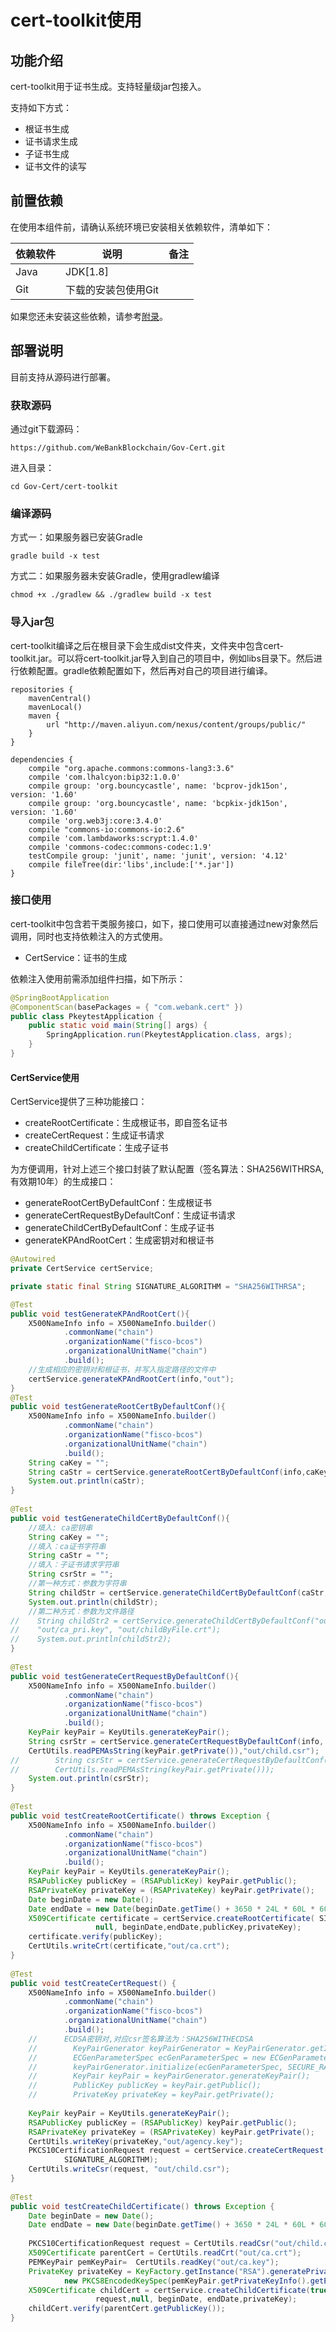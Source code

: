 # cert-toolkit使用

## 功能介绍
cert-toolkit用于证书生成。支持轻量级jar包接入。

支持如下方式：
*   根证书生成
*   证书请求生成
*   子证书生成   
*   证书文件的读写

## 前置依赖

在使用本组件前，请确认系统环境已安装相关依赖软件，清单如下：

| 依赖软件 | 说明 |备注|
| --- | --- | --- |
| Java | JDK[1.8] | |
| Git | 下载的安装包使用Git | |

如果您还未安装这些依赖，请参考[附录](../appendix.md)。



## 部署说明

目前支持从源码进行部署。

### 获取源码

通过git下载源码：

```
https://github.com/WeBankBlockchain/Gov-Cert.git
```

进入目录：
```
cd Gov-Cert/cert-toolkit
```

### 编译源码

方式一：如果服务器已安装Gradle
```
gradle build -x test
```

方式二：如果服务器未安装Gradle，使用gradlew编译
```
chmod +x ./gradlew && ./gradlew build -x test
```

### 导入jar包

cert-toolkit编译之后在根目录下会生成dist文件夹，文件夹中包含cert-toolkit.jar。可以将cert-toolkit.jar导入到自己的项目中，例如libs目录下。然后进行依赖配置。gradle依赖配置如下，然后再对自己的项目进行编译。

```
repositories {
    mavenCentral()
    mavenLocal()
    maven {
        url "http://maven.aliyun.com/nexus/content/groups/public/"
    }
}

dependencies {
    compile "org.apache.commons:commons-lang3:3.6"
    compile 'com.lhalcyon:bip32:1.0.0'
    compile group: 'org.bouncycastle', name: 'bcprov-jdk15on', version: '1.60'
    compile group: 'org.bouncycastle', name: 'bcpkix-jdk15on', version: '1.60'
    compile 'org.web3j:core:3.4.0'
    compile "commons-io:commons-io:2.6"
    compile 'com.lambdaworks:scrypt:1.4.0'
    compile 'commons-codec:commons-codec:1.9'
    testCompile group: 'junit', name: 'junit', version: '4.12'
    compile fileTree(dir:'libs',include:['*.jar'])
}

```
### 接口使用

cert-toolkit中包含若干类服务接口，如下，接口使用可以直接通过new对象然后调用，同时也支持依赖注入的方式使用。

- CertService：证书的生成

依赖注入使用前需添加组件扫描，如下所示：

```java
@SpringBootApplication
@ComponentScan(basePackages = { "com.webank.cert" })
public class PkeytestApplication {
	public static void main(String[] args) {
		SpringApplication.run(PkeytestApplication.class, args);
	}
}
```


#### CertService使用

CertService提供了三种功能接口：
- createRootCertificate：生成根证书，即自签名证书
- createCertRequest：生成证书请求
- createChildCertificate：生成子证书

为方便调用，针对上述三个接口封装了默认配置（签名算法：SHA256WITHRSA,有效期10年）的生成接口：
- generateRootCertByDefaultConf：生成根证书
- generateCertRequestByDefaultConf：生成证书请求
- generateChildCertByDefaultConf：生成子证书
- generateKPAndRootCert：生成密钥对和根证书

```java
@Autowired
private CertService certService;

private static final String SIGNATURE_ALGORITHM = "SHA256WITHRSA";

@Test
public void testGenerateKPAndRootCert(){
    X500NameInfo info = X500NameInfo.builder()
            .commonName("chain")
            .organizationName("fisco-bcos")
            .organizationalUnitName("chain")
            .build();
    //生成相应的密钥对和根证书，并写入指定路径的文件中
    certService.generateKPAndRootCert(info,"out");
}
@Test
public void testGenerateRootCertByDefaultConf(){
    X500NameInfo info = X500NameInfo.builder()
            .commonName("chain")
            .organizationName("fisco-bcos")
            .organizationalUnitName("chain")
            .build();
    String caKey = "";
    String caStr = certService.generateRootCertByDefaultConf(info,caKey);
    System.out.println(caStr);
}
    
@Test
public void testGenerateChildCertByDefaultConf(){
    //填入: ca密钥串
    String caKey = "";
    //填入：ca证书字符串
    String caStr = "";
    //填入：子证书请求字符串
    String csrStr = "";
    //第一种方式：参数为字符串
    String childStr = certService.generateChildCertByDefaultConf(caStr,csrStr,caKey);
    System.out.println(childStr);
    //第二种方式：参数为文件路径
//    String childStr2 = certService.generateChildCertByDefaultConf("out/ca.crt","out/child.csr",
//    "out/ca_pri.key", "out/childByFile.crt");
//    System.out.println(childStr2);
}
    
@Test
public void testGenerateCertRequestByDefaultConf(){
    X500NameInfo info = X500NameInfo.builder()
            .commonName("chain")
            .organizationName("fisco-bcos")
            .organizationalUnitName("chain")
            .build();
    KeyPair keyPair = KeyUtils.generateKeyPair();
    String csrStr = certService.generateCertRequestByDefaultConf(info,
    CertUtils.readPEMAsString(keyPair.getPrivate()),"out/child.csr");
//        String csrStr = certService.generateCertRequestByDefaultConf(info,
//        CertUtils.readPEMAsString(keyPair.getPrivate()));
    System.out.println(csrStr);
}
    
@Test
public void testCreateRootCertificate() throws Exception {
    X500NameInfo info = X500NameInfo.builder()
            .commonName("chain")
            .organizationName("fisco-bcos")
            .organizationalUnitName("chain")
            .build();
    KeyPair keyPair = KeyUtils.generateKeyPair();
    RSAPublicKey publicKey = (RSAPublicKey) keyPair.getPublic();
    RSAPrivateKey privateKey = (RSAPrivateKey) keyPair.getPrivate();
    Date beginDate = new Date();
    Date endDate = new Date(beginDate.getTime() + 3650 * 24L * 60L * 60L * 1000);
    X509Certificate certificate = certService.createRootCertificate( SIGNATURE_ALGORITHM, info,
                   null, beginDate,endDate,publicKey,privateKey);
    certificate.verify(publicKey);
    CertUtils.writeCrt(certificate,"out/ca.crt");
}
    
@Test
public void testCreateCertRequest() {
    X500NameInfo info = X500NameInfo.builder()
            .commonName("chain")
            .organizationName("fisco-bcos")
            .organizationalUnitName("chain")
            .build();
    //      ECDSA密钥对,对应csr签名算法为：SHA256WITHECDSA
    //        KeyPairGenerator keyPairGenerator = KeyPairGenerator.getInstance("ECDSA", "BC");
    //        ECGenParameterSpec ecGenParameterSpec = new ECGenParameterSpec("secp256k1");
    //        keyPairGenerator.initialize(ecGenParameterSpec, SECURE_RANDOM);
    //        KeyPair keyPair = keyPairGenerator.generateKeyPair();
    //        PublicKey publicKey = keyPair.getPublic();
    //        PrivateKey privateKey = keyPair.getPrivate();
    
    KeyPair keyPair = KeyUtils.generateKeyPair();
    RSAPublicKey publicKey = (RSAPublicKey) keyPair.getPublic();
    RSAPrivateKey privateKey = (RSAPrivateKey) keyPair.getPrivate();
    CertUtils.writeKey(privateKey,"out/agency.key");
    PKCS10CertificationRequest request = certService.createCertRequest(info, publicKey, privateKey,
            SIGNATURE_ALGORITHM);
    CertUtils.writeCsr(request, "out/child.csr");
}
    
@Test
public void testCreateChildCertificate() throws Exception {
    Date beginDate = new Date();
    Date endDate = new Date(beginDate.getTime() + 3650 * 24L * 60L * 60L * 1000);
    
    PKCS10CertificationRequest request = CertUtils.readCsr("out/child.csr");
    X509Certificate parentCert = CertUtils.readCrt("out/ca.crt");
    PEMKeyPair pemKeyPair=  CertUtils.readKey("out/ca.key");
    PrivateKey privateKey = KeyFactory.getInstance("RSA").generatePrivate(
            new PKCS8EncodedKeySpec(pemKeyPair.getPrivateKeyInfo().getEncoded()));
    X509Certificate childCert = certService.createChildCertificate(true,SIGNATURE_ALGORITHM, parentCert,
                   request,null, beginDate, endDate,privateKey);
    childCert.verify(parentCert.getPublicKey());
}
```




